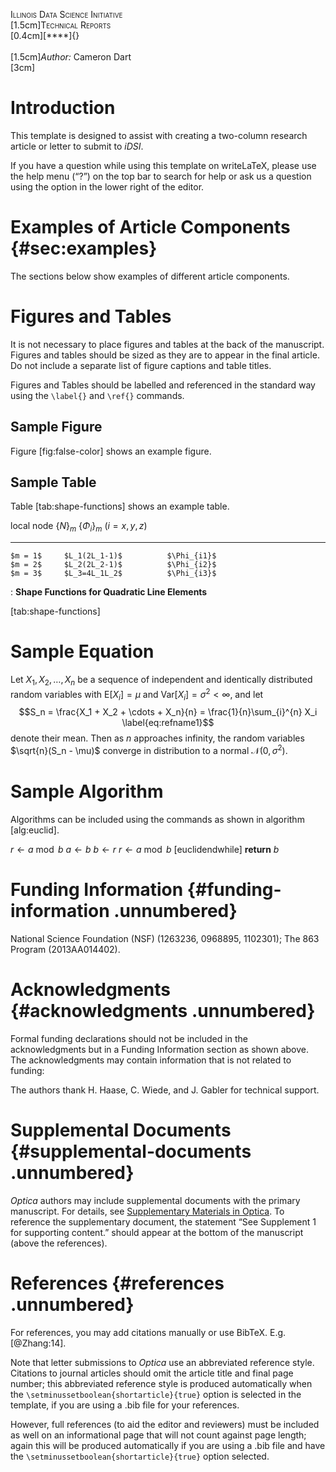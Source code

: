 <span style="font-variant:small-caps;">Illinois Data Science
Initiative</span>\
\[1.5cm\]<span style="font-variant:small-caps;">Technical
Reports</span>\
\[0.4cm\][****]{}\
\
\[1.5cm\]*Author:* Cameron Dart\
\[3cm\]

Introduction
============

This template is designed to assist with creating a two-column research
article or letter to submit to *iDSI*.

If you have a question while using this template on writeLaTeX, please
use the help menu (“?”) on the top bar to search for help or ask us a
question using the option in the lower right of the editor.

Examples of Article Components {#sec:examples}
==============================

The sections below show examples of different article components.

Figures and Tables
==================

It is not necessary to place figures and tables at the back of the
manuscript. Figures and tables should be sized as they are to appear in
the final article. Do not include a separate list of figure captions and
table titles.

Figures and Tables should be labelled and referenced in the standard way
using the `\label{}` and `\ref{}` commands.

Sample Figure
-------------

Figure \[fig:false-color\] shows an example figure.

Sample Table
------------

Table \[tab:shape-functions\] shows an example table.

   local node     $\{N\}_m$     $\{\Phi_i\}_m$ $(i=x,y,z)$
  ------------ --------------- ----------------------------
    $m = 1$     $L_1(2L_1-1)$          $\Phi_{i1}$
    $m = 2$     $L_2(2L_2-1)$          $\Phi_{i2}$
    $m = 3$     $L_3=4L_1L_2$          $\Phi_{i3}$

  : **Shape Functions for Quadratic Line Elements**

\[tab:shape-functions\]

Sample Equation
===============

Let $X_1, X_2, \ldots, X_n$ be a sequence of independent and identically
distributed random variables with $\text{E}[X_i] = \mu$ and
$\text{Var}[X_i] = \sigma^2 < \infty$, and let
$$S_n = \frac{X_1 + X_2 + \cdots + X_n}{n}
      = \frac{1}{n}\sum_{i}^{n} X_i
\label{eq:refname1}$$ denote their mean. Then as $n$ approaches
infinity, the random variables $\sqrt{n}(S_n - \mu)$ converge in
distribution to a normal $\mathcal{N}(0, \sigma^2)$.

Sample Algorithm
================

Algorithms can be included using the commands as shown in algorithm
\[alg:euclid\].

$r\gets a\bmod b$ $a\gets b$ $b\gets r$ $r\gets a\bmod b$
\[euclidendwhile\] **return** $b$

Funding Information {#funding-information .unnumbered}
===================

National Science Foundation (NSF) (1263236, 0968895, 1102301); The 863
Program (2013AA014402).

Acknowledgments {#acknowledgments .unnumbered}
===============

Formal funding declarations should not be included in the
acknowledgments but in a Funding Information section as shown above. The
acknowledgments may contain information that is not related to funding:

The authors thank H. Haase, C. Wiede, and J. Gabler for technical
support.

Supplemental Documents {#supplemental-documents .unnumbered}
======================

*Optica* authors may include supplemental documents with the primary
manuscript. For details, see [Supplementary Materials in
Optica](http://www.opticsinfobase.org/submit/style/supplementary-materials-optica.cfm).
To reference the supplementary document, the statement “See Supplement 1
for supporting content.” should appear at the bottom of the manuscript
(above the references).

References {#references .unnumbered}
==========

For references, you may add citations manually or use BibTeX. E.g.
[@Zhang:14].

Note that letter submissions to *Optica* use an abbreviated reference
style. Citations to journal articles should omit the article title and
final page number; this abbreviated reference style is produced
automatically when the `\setminussetboolean{shortarticle}{true}` option
is selected in the template, if you are using a .bib file for your
references.

However, full references (to aid the editor and reviewers) must be
included as well on an informational page that will not count against
page length; again this will be produced automatically if you are using
a .bib file and have the `\setminussetboolean{shortarticle}{true}`
option selected.

